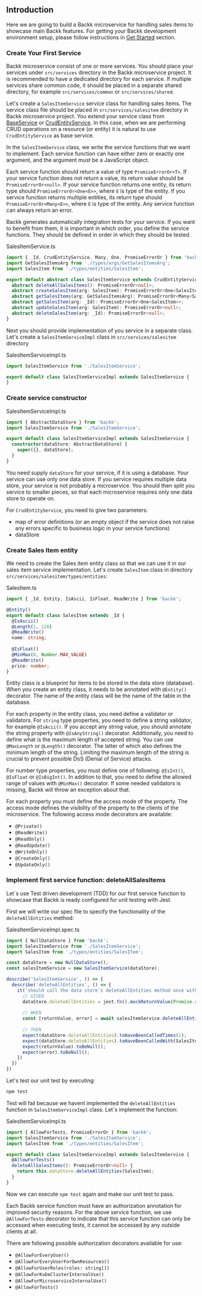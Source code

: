 ## Introduction

Here we are going to build a Backk microservice for handling sales items to showcase main Backk features.
For getting your Backk development environment setup, please follow instructions in [Get Started](../GET_STARTED.MD) section.

### Create Your First Service

Backk microservice consist of one or more services. You should place your services under `src/services` directory in the Backk microservice project.
It is recommended to have a dedicated directory for each service. If multiple services share common code, it
should be placed in a separate shared directory, for example `src/services/common` or `src/services/shared`.

Let's create a `SalesItemService` service class for handling sales items. The service class file should be placed in
`src/services/salesitem` directory in Backk microservice project. You extend your service class from [BaseService](../api/BASE_SERVICES.MD#baseservice)
or [CrudEntityService](../api/BASE_SERVICES.MD#crudentityservice). In this case, when we are performing CRUD operations on a resource (or entity) it is natural
to use `CrudEntityService` as base service. 

In the `SalesItemService` class, we write the service functions that we want to implement.
Each service function can have either zero or exactly one argument, and the argument must be a JavaScript object.

Each service function should return a value of type `PromiseErrorOr<T>`. If your service function does not return a value,
its return value should be `PromiseErrorOr<null>`. If your service function returns one entity, its return type should
`PromiseErrorOr<One<E>>`, where `E` is type of the entity. If you service function returns multiple entities, its return
type should `PromiseErrorOr<Many<E>>`, where `E` is type of the entity. Any service function can always return an error.

Backk generates automatically integration tests for your service. If you want to benefit from them, it is important in which order, you
define the service functions. They should be defined in order in which they should be tested. 

SalesItemService.ts
```ts
import { _Id, CrudEntityService, Many, One, PromiseErrorOr } from 'backk';
import GetSalesItemsArg from './types/args/GetSalesItemsArg';
import SalesItem from './types/entities/SalesItem';

export default abstract class SalesItemService extends CrudEntityService {
  abstract deleteAllSalesItems(): PromiseErrorOr<null>;
  abstract createSalesItem(arg: SalesItem): PromiseErrorOr<One<SalesItem>>;
  abstract getSalesItems(arg: GetSalesItemsArg): PromiseErrorOr<Many<SalesItem>>;
  abstract getSalesItem(arg: _Id): PromiseErrorOr<One<SalesItem>>;
  abstract updateSalesItem(arg: SalesItem): PromiseErrorOr<null>;
  abstract deleteSalesItem(arg: _Id): PromiseErrorOr<null>;
}
```

Next you should provide implementation of you service in a separate class. Let's create a `SalesItemServiceImpl`
class in `src/services/salesitem` directory

SalesItemServiceImpl.ts
```ts
import SalesItemService from './SalesItemService';

export default class SalesItemServiceImpl extends SalesItemService {
}
```

### Create service constructor
SalesItemServiceImpl.ts
```ts
import { AbstractDataStore } from 'backk';
import SalesItemService from './SalesItemService';

export default class SalesItemServiceImpl extends SalesItemService {
  constructor(dataStore: AbstractDataStore) {
    super({}, dataStore);
  }
}
```

You need supply `dataStore` for your service, if it is using a database. Your service can use only one data store.
If you service requires multiple data store, your service is not probably a microservice. You should then split
you service to smaller pieces, so that each microservice requires only one data store to operate on.

For `CrudEntityService`, you need to give two parameters:
- map of error definitions (or an empty object if the service does not raise any errors specific to business logic in your service functions)
- dataStore

### Create Sales Item entity
We need to create the Sales item entity class so that we can use it in our sales item service implementation.
Let's create `SalesItem` class in directory `src/services/salesitem/types/entities`:

SalesItem.ts
```ts
import { _Id, Entity, IsAscii, IsFloat, ReadWrite } from 'backk';

@Entity()
export default class SalesItem extends _Id {
  @IsAscii()
  @Length(1, 128)
  @ReadWrite()
  name: string;
  
  @IsFloat()
  @MinMax(0, Number.MAX_VALUE)
  @ReadWrite()
  price: number;
}
```

Entity class is a blueprint for items to be stored in the data store (database). When you create an entity
class, it needs to be annotated with `@Entity()` decorator. The name of the entity class will be the name of
the table in the database.

For each property in the entity class, you need define a validator or validators. For `string` type properties,
you need to define a string validator, for example `@IsAcii()`. If you accept any string value, you should annotate
the string property with `@IsAnyString()` decorator. Additionally, you need to define what is the maximum length of
accepted string. You can use `@MaxLength` or `@Length()` decorator. The latter of which also defines the minimum length of 
the string. Limiting the maximum length of the string is crucial to prevent possible DoS (Denial of Service) attacks.

For number type properties, you must define one of following:
`@IsInt()`, `@IsFloat` or `@IsBigInt()`. In addition to that, you need to define the allowed range of values with
`@MinMax()` decorator. If some needed validators is missing, Backk will throw an exception about that.

For each property you must define the access mode of the property. The access mode defines the visibility of the 
property to the clients of the microservice. The following access mode decorators are available:
- `@Private()`    
- `@ReadWrite()`  
- `@ReadOnly()`   
- `@ReadUpdate()`
- `@WriteOnly()`  
- `@CreateOnly()`
- `@UpdateOnly()`

### Implement first service function: deleteAllSalesItems

Let´s use Test driven development (TDD) for our first service function to showcase that Backk is ready
configured for unit testing with Jest.

First we will write our spec file to specify the functionality of the `deleteAllEntities` method:

SalesItemServiceImpl.spec.ts

```ts
import { NullDataStore } from 'backk';
import SalesItemService from './SalesItemService';
import SalesItem from './types/entities/SalesItem';

const dataStore = new NullDataStore();
const salesItemService = new SalesItemService(dataStore);

describe('SalesItemService', () => {
  describe('deleteAllEntities', () => {
    it('should call the data store´s deleteAllEntities method once with SalesItem entity class as parameter and return null without error', async () => {
      // GIVEN
      dataStore.deleteAllEntities = jest.fn().mockReturnValue(Promise.resolve([null, null]));
      
      // WHEN
      const [returnValue, error] = await salesItemService.deleteAllEntities();
      
      // THEN
      expect(dataStore.deleteAllEntities).toHaveBeenCalledTimes(1);
      expect(dataStore.deleteAllEntities).toHaveBeenCalledWith(SalesItem);
      expect(returnValue).toBeNull();
      expect(error).toBeNull();
    })
  })
})
```

Let's test our unit test by executing:
```bash
npm test
```

Test will fail because we havent implemented the `deleteAllEntities` function in `SalesItemServiceImpl` class.
Let´s implement the function:

SalesItemServiceImpl.ts
```ts
import { AllowForTests, PromiseErrorOr } from 'backk';
import SalesItemService from './SalesItemService';
import SalesItem from './types/entities/SalesItem';

export default class SalesItemServiceImpl extends SalesItemService {
  @AllowForTests()
  deleteAllSalesItems(): PromiseErrorOr<null> {
    return this.dataStore.deleteAllEntities(SalesItem);
  }
}
```

Now we can execute `npm test` again and make our unit test to pass.

Each Backk service function must have an authorization annotation for improved security reasons.
For the above service function, we use `@AllowForTests` decorator to indicate that this service function
can only be accessed when executing tests, it cannot be accessed by any outside clients at all.

There are following possible authorization decorators available for use:
- `@AllowForEveryUser()`
- `@AllowForEveryUserForOwnResources()`
- `@AllowForUserRoles(roles: string[])`
- `@AllowForKubeClusterInternalUse()`
- `@AllowForMicroserviceInternalUse()`
- `@AllowForTests()`

